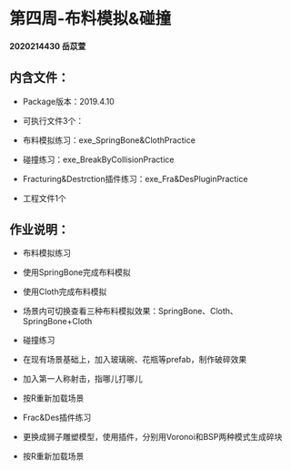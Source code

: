 # 第四周-布料模拟&碰撞

#### 2020214430 岳苡萱

## 内含文件：

 * Package版本：2019.4.10
  
 * 可执行文件3个：
 
  - 布料模拟练习：exe_SpringBone&ClothPractice
  
  * 碰撞练习：exe_BreakByCollisionPractice
  
  * Fracturing&Destrction插件练习：exe_Fra&DesPluginPractice
 
 * 工程文件1个
  
## 作业说明：

 * 布料模拟练习
 
  * 使用SpringBone完成布料模拟
  
  * 使用Cloth完成布料模拟
  
  * 场景内可切换查看三种布料模拟效果：SpringBone、Cloth、SpringBone+Cloth
  
 * 碰撞练习
 
  * 在现有场景基础上，加入玻璃碗、花瓶等prefab，制作破碎效果
  
  * 加入第一人称射击，指哪儿打哪儿
  
  * 按R重新加载场景
  
 * Frac&Des插件练习
 
  * 更换成狮子雕塑模型，使用插件，分别用Voronoi和BSP两种模式生成碎块
  
  * 按R重新加载场景
